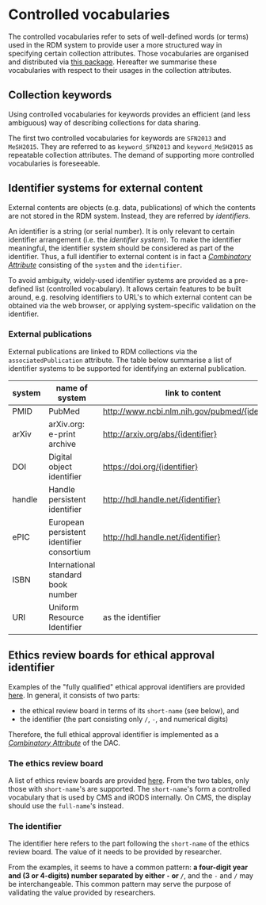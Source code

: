 # Controlled vocabularies

The controlled vocabularies refer to sets of well-defined words (or terms) used in the RDM system to provide user a more structured way in specifying certain collection attributes. Those vocabularies are organised and distributed via [this package](https://github.com/donders-research-data-management/rdm-control-vocabularies). Hereafter we summarise these vocabularies with respect to their usages in the collection attributes.

## Collection keywords

Using controlled vocabularies for keywords provides an efficient (and less ambiguous) way of describing collections for data sharing. 

The first two controlled vocabularies for keywords are `SFN2013` and `MeSH2015`. They are referred to as `keyword_SFN2013` and `keyword_MeSH2015` as repeatable collection attributes. The demand of supporting more controlled vocabularies is foreseeable.

## Identifier systems for external content

External contents are objects (e.g. data, publications) of which the contents are not stored in the RDM system.  Instead, they are referred by _identifiers_.

An identifier is a string (or serial number).  It is only relevant to certain identifier arrangement (i.e. the _identifier system_).  To make the identifier meaningful, the identifier system should be considered as part of the identifier. Thus, a full identifier to external content is in fact a [_Combinatory Attribute_](collection_attributes.md#Combinatory_attributes) consisting of the `system` and the `identifier`.

To avoid ambiguity, widely-used identifier systems are provided as a pre-defined list (controlled vocabulary).  It allows certain features to be built around, e.g. resolving identifiers to URL's to which external content can be obtained via the web browser, or applying system-specific validation on the identifier.

### External publications

External publications are linked to RDM collections via the `associatedPublication` attribute.  The table below summarise a list of identifier systems to be supported for identifying an external publication.
   
|  system           |  name of system               |           link to content                         |
| ----------------- | ----------------------------- | ------------------------------------------------- |
|  PMID             | PubMed                        | http://www.ncbi.nlm.nih.gov/pubmed/{identifier}   |
|  arXiv            | arXiv.org: e-print archive    | http://arxiv.org/abs/{identifier}                 |
|  DOI              | Digital object identifier     | https://doi.org/{identifier}                      |
|  handle           | Handle persistent identifier  | http://hdl.handle.net/{identifier}                |
|  ePIC             | European persistent identifier consortium | http://hdl.handle.net/{identifier}    |
|  ISBN             | International standard book number |                                              |
|  URI              | Uniform Resource Identifier        |   as the identifier                          |

## Ethics review boards for ethical approval identifier

Examples of the "fully qualified" ethical approval identifiers are provided [here](../faq/dac.md). In general, it consists of two parts:

- the ethical review board in terms of its `short-name` (see below), and
- the identifier (the part consisting only `/`, `-`, and numerical digits)

Therefore, the full ethical approval identifier is implemented as a [_Combinatory Attribute_](collection_attributes.md#Combinatory_attributes) of the DAC.

### The ethics review board

A list of ethics review boards are provided [here](../guides/ethics.md#4._Appendix_-_overview_of_ethics_review_boards).  From the two tables, only those with `short-name`'s are supported.  The `short-name`'s form a controlled vocabulary that is used by CMS and iRODS internally. On CMS, the display should use the `full-name`'s instead.

### The identifier

The identifier here refers to the part following the `short-name` of the ethics review board.  The value of it needs to be provided by researcher. 

From the examples, it seems to have a common pattern: __a four-digit year and (3 or 4-digits) number separated by either `-` or `/`__, and the `-` and `/` may be interchangeable.  This common pattern may serve the purpose of validating the value provided by researchers.
